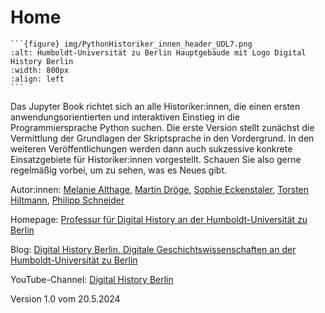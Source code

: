 # Home

````{div} full-width
```{figure} img/PythonHistoriker_innen_header_UDL7.png
:alt: Humboldt-Universität zu Berlin Hauptgebäude mit Logo Digital History Berlin
:width: 800px
:align: left
```
````

Das Jupyter Book richtet sich an alle Historiker:innen, die einen ersten anwendungsorientierten und interaktiven Einstieg in die Programmiersprache Python suchen. Die erste Version stellt zunächst die Vermittlung der Grundlagen der Skriptsprache in den Vordergrund. In den weiteren Veröffentlichungen werden dann auch sukzessive konkrete Einsatzgebiete für Historiker:innen vorgestellt. Schauen Sie also gerne regelmäßig vorbei, um zu sehen, was es Neues gibt.

Autor:innen: [Melanie Althage](https://www.geschichte.hu-berlin.de/de/bereiche-und-lehrstuehle/digital-history/personen/althage), [Martin Dröge](https://www.geschichte.hu-berlin.de/de/bereiche-und-lehrstuehle/digital-history/personen/dr-martin-droege), [Sophie Eckenstaler](https://www.geschichte.hu-berlin.de/de/bereiche-und-lehrstuehle/digital-history/personen/sophie-eckenstaler), [Torsten Hiltmann](https://www.geschichte.hu-berlin.de/de/bereiche-und-lehrstuehle/digital-history/personen/torsten-hiltmann), [Philipp Schneider](https://www.geschichte.hu-berlin.de/de/bereiche-und-lehrstuehle/digital-history/personen/philipp-schneider-m-a)

Homepage: [Professur für Digital History an der Humboldt-Universität zu Berlin](https://www.geschichte.hu-berlin.de/de/bereiche-und-lehrstuehle/digital-history)

Blog: [Digital History Berlin. Digitale Geschichtswissenschaften an der Humboldt-Universität zu Berlin](https://dhistory.hypotheses.org/)

YouTube-Channel: [Digital History Berlin](https://www.youtube.com/channel/UCp2E__culOIiZTok5WRh7lQ)

Version 1.0 vom 20.5.2024
